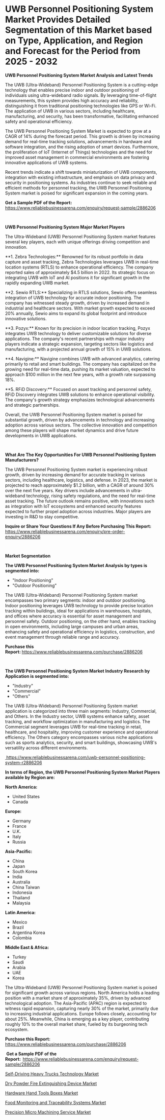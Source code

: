 <p><h1>UWB Personnel Positioning System Market Provides Detailed Segmentation of this Market based on Type, Application, and Region and Forecast for the Period from 2025 - 2032</h1></p><p><strong>UWB Personnel Positioning System Market Analysis and Latest Trends</strong></p>
<p><p>The UWB (Ultra-Wideband) Personnel Positioning System is a cutting-edge technology that enables precise indoor and outdoor positioning of individuals using ultra-wideband radio signals. By leveraging time-of-flight measurements, this system provides high accuracy and reliability, distinguishing it from traditional positioning technologies like GPS or Wi-Fi. The application of UWB in various sectors, including healthcare, manufacturing, and security, has been transformative, facilitating enhanced safety and operational efficiency.</p><p>The UWB Personnel Positioning System Market is expected to grow at a CAGR of 14% during the forecast period. This growth is driven by increasing demand for real-time tracking solutions, advancements in hardware and software integration, and the rising adoption of smart devices. Furthermore, the proliferation of IoT (Internet of Things) technologies and the need for improved asset management in commercial environments are fostering innovative applications of UWB systems. </p><p>Recent trends indicate a shift towards miniaturization of UWB components, integration with existing infrastructure, and emphasis on data privacy and security in positioning systems. As industries continue to seek reliable and efficient methods for personnel tracking, the UWB Personnel Positioning System market is poised for significant expansion in the coming years.</p></p>
<p><strong>Get a Sample PDF of the Report:&nbsp;</strong> <a href="https://www.reliablebusinessarena.com/enquiry/request-sample/2886206?utm_campaign=1420&utm_medium=2&utm_source=Github&utm_content=ia&utm_term=13032025&utm_id=uwb-personnel-positioning-system">https://www.reliablebusinessarena.com/enquiry/request-sample/2886206</a></p>
<p>&nbsp;</p>
<p><strong>UWB Personnel Positioning System Major Market Players</strong></p>
<p><p>The Ultra-Wideband (UWB) Personnel Positioning System market features several key players, each with unique offerings driving competition and innovation. </p><p>**1. Zebra Technologies:** Renowned for its robust portfolio in data capture and asset tracking, Zebra Technologies leverages UWB in real-time location systems (RTLS) to enhance operational efficiency. The company reported sales of approximately $4.5 billion in 2022. Its strategic focus on integrating UWB with IoT and AI positions it for significant growth in the rapidly expanding UWB market.</p><p>**2. Sewio RTLS:** Specializing in RTLS solutions, Sewio offers seamless integration of UWB technology for accurate indoor positioning. The company has witnessed steady growth, driven by increased demand in industrial and healthcare sectors. With market growth expected to exceed 20% annually, Sewio aims to expand its global footprint and introduce innovative solutions.</p><p>**3. Pozyx:** Known for its precision in indoor location tracking, Pozyx integrates UWB technology to deliver customizable solutions for diverse applications. The company's recent partnerships with major industry players indicate a strategic expansion, targeting sectors like logistics and manufacturing, with a projected annual growth of 15% in UWB solutions.</p><p>**4. Navigine:** Navigine combines UWB with advanced analytics, catering primarily to retail and smart buildings. The company has capitalized on the growing need for real-time data, pushing its market valuation, expected to approach $100 million in the next few years, with a growth rate surpassing 18%.</p><p>**5. RFiD Discovery:** Focused on asset tracking and personnel safety, RFiD Discovery integrates UWB solutions to enhance operational visibility. The company's growth strategy emphasizes technological advancements and strategic partnerships.</p><p>Overall, the UWB Personnel Positioning System market is poised for substantial growth, driven by advancements in technology and increasing adoption across various sectors. The collective innovation and competition among these players will shape market dynamics and drive future developments in UWB applications.</p></p>
<p>&nbsp;</p>
<p><strong>What Are The Key Opportunities For UWB Personnel Positioning System Manufacturers?</strong></p>
<p><p>The UWB Personnel Positioning System market is experiencing robust growth, driven by increasing demand for accurate tracking in various sectors, including healthcare, logistics, and defense. In 2023, the market is projected to reach approximately $1.2 billion, with a CAGR of around 30% over the next five years. Key drivers include advancements in ultra-wideband technology, rising safety regulations, and the need for real-time asset tracking. The future outlook remains positive, with innovations such as integration with IoT ecosystems and enhanced security features expected to further propel adoption across industries. Major players are investing in R&D to stay competitive.</p></p>
<p><strong>Inquire or Share Your Questions If Any Before Purchasing This Report:</strong> <a href="https://www.reliablebusinessarena.com/enquiry/pre-order-enquiry/2886206?utm_campaign=1420&utm_medium=2&utm_source=Github&utm_content=ia&utm_term=13032025&utm_id=uwb-personnel-positioning-system">https://www.reliablebusinessarena.com/enquiry/pre-order-enquiry/2886206</a></p>
<p>&nbsp;</p>
<p><strong>Market Segmentation</strong></p>
<p><strong>The UWB Personnel Positioning System Market Analysis by types is segmented into:</strong></p>
<p><ul><li>"Indoor Positioning"</li><li>"Outdoor Positioning"</li></ul></p>
<p><p>The UWB (Ultra-Wideband) Personnel Positioning System market encompasses two primary segments: indoor and outdoor positioning. Indoor positioning leverages UWB technology to provide precise location tracking within buildings, ideal for applications in warehouses, hospitals, and offices where accuracy is essential for asset management and personnel safety. Outdoor positioning, on the other hand, enables tracking in open environments, including large campuses and urban areas, enhancing safety and operational efficiency in logistics, construction, and event management through reliable range and accuracy.</p></p>
<p><strong>Purchase this Report:&nbsp;</strong><a href="https://www.reliablebusinessarena.com/purchase/2886206?utm_campaign=1420&utm_medium=2&utm_source=Github&utm_content=ia&utm_term=13032025&utm_id=uwb-personnel-positioning-system">https://www.reliablebusinessarena.com/purchase/2886206</a></p>
<p>&nbsp;</p>
<p><strong>The UWB Personnel Positioning System Market Industry Research by Application is segmented into:</strong></p>
<p><ul><li>"Industry"</li><li>"Commercial"</li><li>"Others"</li></ul></p>
<p><p>The UWB (Ultra-Wideband) Personnel Positioning System market application is categorized into three main segments: Industry, Commercial, and Others. In the Industry sector, UWB systems enhance safety, asset tracking, and workflow optimization in manufacturing and logistics. The Commercial segment leverages UWB for real-time tracking in retail, healthcare, and hospitality, improving customer experience and operational efficiency. The Others category encompasses various niche applications such as sports analytics, security, and smart buildings, showcasing UWB's versatility across different environments.</p></p>
<p><a href="https://www.reliablebusinessarena.com/uwb-personnel-positioning-system-r2886206?utm_campaign=1420&utm_medium=2&utm_source=Github&utm_content=ia&utm_term=13032025&utm_id=uwb-personnel-positioning-system">&nbsp;https://www.reliablebusinessarena.com/uwb-personnel-positioning-system-r2886206</a></p>
<p><strong>In terms of Region, the UWB Personnel Positioning System Market Players available by Region are:</strong></p>
<p>
    <p> <strong> North America: </strong>
        <ul>
            <li>United States</li>
            <li>Canada</li>
        </ul>
        </p> 
    <p> <strong> Europe: </strong>
        <ul>
            <li>Germany</li>
            <li>France</li>
            <li>U.K.</li>
            <li>Italy</li>
            <li>Russia</li>
        </ul>
        </p> 
    <p> <strong> Asia-Pacific: </strong>
        <ul>
            <li>China</li>
            <li>Japan</li>
            <li>South Korea</li>
            <li>India</li>
            <li>Australia</li>
            <li>China Taiwan</li>
            <li>Indonesia</li>
            <li>Thailand</li>
            <li>Malaysia</li>
        </ul>
        </p> 
    <p> <strong> Latin America: </strong>
        <ul>
            <li>Mexico</li>
            <li>Brazil</li>
            <li>Argentina Korea</li>
            <li>Colombia</li>
        </ul>
        </p> 
    <p> <strong> Middle East & Africa: </strong>
        <ul>
            <li>Turkey</li>
            <li>Saudi</li>
            <li>Arabia</li>
            <li>UAE</li>
            <li>Korea</li>
        </ul>
    </p>
    </p>
<p><p>The Ultra-Wideband (UWB) Personnel Positioning System market is poised for significant growth across various regions. North America holds a leading position with a market share of approximately 35%, driven by advanced technological adoption. The Asia-Pacific (APAC) region is expected to witness rapid expansion, capturing nearly 30% of the market, primarily due to increasing industrial applications. Europe follows closely, accounting for about 25%. Meanwhile, China is emerging as a key player, contributing roughly 10% to the overall market share, fueled by its burgeoning tech ecosystem.</p></p>
<p><strong>Purchase this Report: </strong><a href="https://www.reliablebusinessarena.com/purchase/2886206?utm_campaign=1420&utm_medium=2&utm_source=Github&utm_content=ia&utm_term=13032025&utm_id=uwb-personnel-positioning-system">https://www.reliablebusinessarena.com/purchase/2886206</a></p>
<p>&nbsp;<strong>Get a Sample PDF of the Report:&nbsp;&nbsp;</strong><a href="https://www.reliablebusinessarena.com/enquiry/request-sample/2886206?utm_campaign=1420&utm_medium=2&utm_source=Github&utm_content=ia&utm_term=13032025&utm_id=uwb-personnel-positioning-system">https://www.reliablebusinessarena.com/enquiry/request-sample/2886206</a></p>
<p><strong></strong></p>
<p><p><a href="https://github.com/ocambdidarhz/Market-Research-Report-List-1/blob/main/self-driving-heavy-trucks-technology-market.md?utm_campaign=1420&utm_medium=2&utm_source=Github&utm_content=ia&utm_term=13032025&utm_id=uwb-personnel-positioning-system">Self-Driving Heavy Trucks Technology Market</a></p><p><a href="https://github.com/nacarnzina/Market-Research-Report-List-1/blob/main/dry-powder-fire-extinguishing-device-market.md?utm_campaign=1420&utm_medium=2&utm_source=Github&utm_content=ia&utm_term=13032025&utm_id=uwb-personnel-positioning-system">Dry Powder Fire Extinguishing Device Market</a></p><p><a href="https://github.com/arifasabeygb/Market-Research-Report-List-1/blob/main/hardware-hand-tools-boxes-market.md?utm_campaign=1420&utm_medium=2&utm_source=Github&utm_content=ia&utm_term=13032025&utm_id=uwb-personnel-positioning-system">Hardware Hand Tools Boxes Market</a></p><p><a href="https://github.com/theyasnare5w/Market-Research-Report-List-1/blob/main/food-monitoring-and-traceability-systems-market.md?utm_campaign=1420&utm_medium=2&utm_source=Github&utm_content=ia&utm_term=13032025&utm_id=uwb-personnel-positioning-system">Food Monitoring and Traceability Systems Market</a></p><p><a href="https://github.com/kaidaloeckf7/Market-Research-Report-List-1/blob/main/precision-micro-machining-service-market.md?utm_campaign=1420&utm_medium=2&utm_source=Github&utm_content=ia&utm_term=13032025&utm_id=uwb-personnel-positioning-system">Precision Micro Machining Service Market</a></p></p>